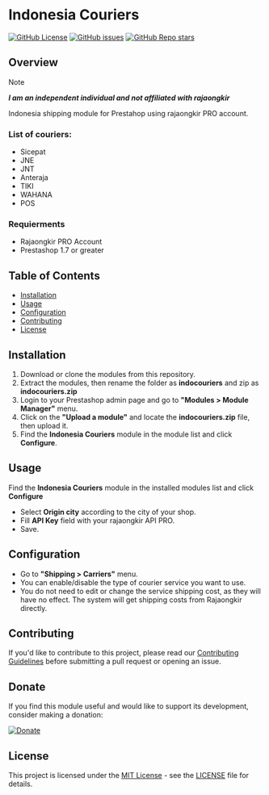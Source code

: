 # Indonesia Couriers

[![GitHub License](https://img.shields.io/github/license/tjeperi/indocouriers)](https://github.com/tjeperi/indocouriers/blob/main/LICENSE)
[![GitHub issues](https://img.shields.io/github/issues/tjeperi/indocouriers)](https://github.com/tjeperi/indocouriers/issues)
[![GitHub Repo stars](https://img.shields.io/github/stars/tjeperi/indocouriers?style=flat)](https://github.com/tjeperi/indocouriers/stargazers)

## Overview

> [!NOTE]
> ***I am an independent individual and not affiliated with rajaongkir***

Indonesia shipping module for Prestahop using rajaongkir PRO account.

### List of couriers:
- Sicepat
- JNE
- JNT
- Anteraja
- TIKI
- WAHANA
- POS

### Requierments

* Rajaongkir PRO Account
* Prestashop 1.7 or greater

## Table of Contents

- [Installation](#installation)
- [Usage](#usage)
- [Configuration](#configuration)
- [Contributing](#contributing)
- [License](#license)

## Installation

1. Download or clone the modules from this repository.
2. Extract the modules, then rename the folder as **indocouriers** and zip as **indocouriers.zip**
3. Login to your Prestashop admin page and go to **"Modules > Module Manager"** menu.
4. Click on the **"Upload a module"** and locate the **indocouriers.zip** file, then upload it.
5. Find the **Indonesia Couriers** module in the module list and click **Configure**.

## Usage

Find the **Indonesia Couriers** module in the installed modules list and click **Configure**
* Select **Origin city** according to the city of your shop.
* Fill **API Key** field with your rajaongkir API PRO.
* Save.

## Configuration

* Go to **"Shipping > Carriers"** menu.
* You can enable/disable the type of courier service you want to use.
* You do not need to edit or change the service shipping cost, as they will have no effect. The system will get shipping costs from Rajaongkir directly.

## Contributing

If you'd like to contribute to this project, please read our [Contributing Guidelines](CONTRIBUTING.md) before submitting a pull request or opening an issue.

## Donate

If you find this module useful and would like to support its development, consider making a donation:

[![Donate](https://img.shields.io/badge/Donate-PayPal-blue.svg)](https://www.paypal.com/paypalme/CEriGandari)


## License

This project is licensed under the [MIT License](https://opensource.org/licenses/MIT) - see the [LICENSE](LICENSE) file for details.


